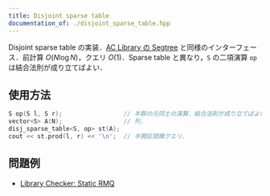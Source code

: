 ```yaml
---
title: Disjoint sparse table
documentation_of: ./disjoint_sparse_table.hpp
---
```


Disjoint sparse table の実装．[AC Library の Segtree](https://atcoder.github.io/ac-library/document_ja/segtree.html) と同様のインターフェース．前計算 $O(N \log N)$，クエリ $O(1)$．Sparse table と異なり，`S` の二項演算 `op` は結合法則が成り立てばよい．

## 使用方法

```cpp
S op(S l, S r);                 // 半群の元同士の演算．結合法則が成り立てばよい．
vector<S> A(N);                 // 列．
disj_sparse_table<S, op> st(A);
cout << st.prod(l, r) << '\n';  // 半開区間積クエリ．
```

## 問題例

- [Library Checker: Static RMQ](https://judge.yosupo.jp/problem/staticrmq)

